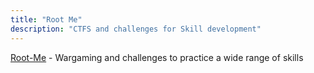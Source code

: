 ```yaml
---
title: "Root Me"
description: "CTFS and challenges for Skill development"
---
```


[Root-Me](https://www.root-me.org) - Wargaming and challenges to practice a wide range of skills